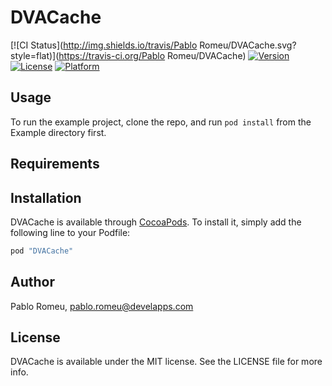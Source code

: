 # DVACache

[![CI Status](http://img.shields.io/travis/Pablo Romeu/DVACache.svg?style=flat)](https://travis-ci.org/Pablo Romeu/DVACache)
[![Version](https://img.shields.io/cocoapods/v/DVACache.svg?style=flat)](http://cocoapods.org/pods/DVACache)
[![License](https://img.shields.io/cocoapods/l/DVACache.svg?style=flat)](http://cocoapods.org/pods/DVACache)
[![Platform](https://img.shields.io/cocoapods/p/DVACache.svg?style=flat)](http://cocoapods.org/pods/DVACache)

## Usage

To run the example project, clone the repo, and run `pod install` from the Example directory first.

## Requirements

## Installation

DVACache is available through [CocoaPods](http://cocoapods.org). To install
it, simply add the following line to your Podfile:

```ruby
pod "DVACache"
```

## Author

Pablo Romeu, pablo.romeu@develapps.com

## License

DVACache is available under the MIT license. See the LICENSE file for more info.
